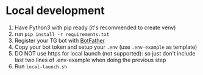 # Local development

1. Have Python3 with pip ready (it's recommended to create venv)
2. run `pip install -r requirements.txt`
3. Register your TG bot with [BotFather](https://t.me/BotFather)
4. Copy your bot token and setup your `.env` (use `.env-example` as template)
5. DO NOT use https for local launch (not supported): so just don't include last two lines of .env-example when doing
   the previous step
6. Run `local-launch.sh`